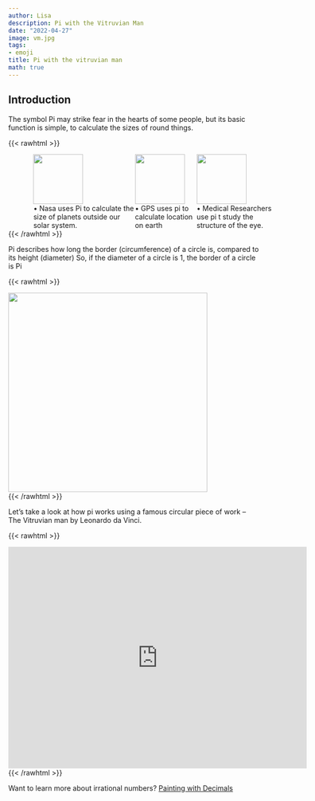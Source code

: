 ```yaml
---
author: Lisa
description: Pi with the Vitruvian Man
date: "2022-04-27"
image: vm.jpg
tags:
- emoji
title: Pi with the vitruvian man
math: true
---
```


## Introduction

The symbol Pi may strike fear in the hearts of some people, but its basic function is simple, to calculate the sizes of round things.


{{< rawhtml >}}
<div style="display: flex; width:100%;padding-left:10%;align-items: center; ">
<div class="threecolumn">
<img src="/images/nasa.jpg" style="width:100px;"> 
<br> •	Nasa uses Pi to calculate the size of planets outside our solar system.
</div>
<div class="threecolumn">
<img src="/images/gps.png" style="width:100px;">
<br>•	GPS uses pi to calculate location on earth
</div>
<div class="threecolumn">
<img src="/images/pi.png" style="width:100px;">
<br>•	Medical Researchers use pi t study the structure of the eye.
</div>
</div>   
{{< /rawhtml >}}

Pi describes how long the border (circumference) of a circle is, compared to its height (diameter)
So, if the diameter of a circle is 1, the border of a circle is Pi  

{{< rawhtml >}}
<div class="center">
<img src="/images/circle-dem.svg" style="width:400px;">
</div>
{{< /rawhtml >}}

Let’s take a look at how pi works using a famous circular piece of work – The Vitruvian man by Leonardo da Vinci.   

{{< rawhtml >}}
<div class="center">
<iframe 
        src="https://editor.p5js.org/lisa-pinto/full/lFceus3wt"
        style="border-style: none;width: 600px; height: 445px"
        >
</iframe>
</div>
{{< /rawhtml >}}

Want to learn more about irrational numbers?
[Painting with Decimals](/decimals-and-painting)
